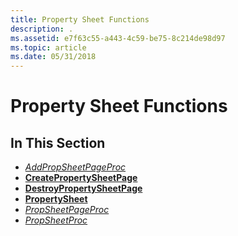 ```yaml
---
title: Property Sheet Functions
description: .
ms.assetid: e7f63c55-a443-4c59-be75-8c214de98d97
ms.topic: article
ms.date: 05/31/2018
---
```


# Property Sheet Functions

## In This Section

-   [*AddPropSheetPageProc*](/windows/desktop/api/Prsht/nc-prsht-lpfnaddpropsheetpage)
-   [**CreatePropertySheetPage**](/windows/desktop/api/Prsht/nf-prsht-createpropertysheetpagea)
-   [**DestroyPropertySheetPage**](/windows/desktop/api/Prsht/nf-prsht-destroypropertysheetpage)
-   [**PropertySheet**](/windows/desktop/api/Prsht/nf-prsht-propertysheeta)
-   [*PropSheetPageProc*](/windows/win32/api/prsht/nc-prsht-lpfnpspcallbacka)
-   [*PropSheetProc*](/windows/desktop/api/Prsht/nc-prsht-pfnpropsheetcallback)

 

 